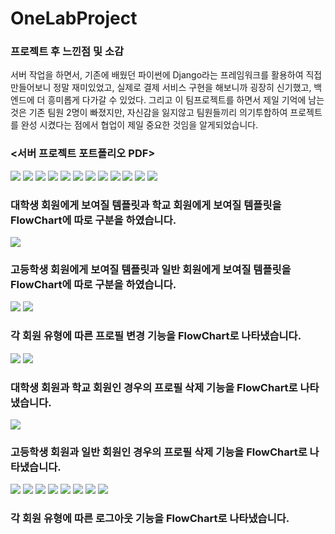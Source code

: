 # OneLabProject

### 프로젝트 후 느낀점 및 소감 
서버 작업을 하면서, 기존에 배웠던 파이썬에 Django라는 프레임워크를 활용하여 직접 만들어보니
정말 재미있었고, 실제로 결제 서비스 구현을 해보니까 굉장히 신기했고, 백엔드에 더 흥미롭게 다가갈 수 있었다.
그리고 이 팀프로젝트를 하면서 제일 기억에 남는 것은 기존 팀원 2명이 빠졌지만, 자신감을 잃지않고 팀원들끼리 의기투합하여 
프로젝트를 완성 시켰다는 점에서 협업이 제일 중요한 것임을 알게되었습니다.
### <서버 프로젝트 포트폴리오 PDF>
<img src="https://github.com/dosel70/oneLabServer/assets/143694489/06ac54f2-ad92-44b6-baba-3d04c0f238f9">
<img src="https://github.com/dosel70/oneLabServer/assets/143694489/5f31867e-5843-4cfe-b236-d6d82602dde1">
<img src="https://github.com/dosel70/oneLabServer/assets/143694489/016871bf-15e0-4e64-8bb0-04386ca2a852">
<img src="https://github.com/dosel70/oneLabServer/assets/143694489/eee8c80d-f749-4976-bb18-4cd39a98a7a9">
<img src="https://github.com/dosel70/oneLabServer/assets/143694489/680afc99-0bbd-4d9c-bb02-18585e7f7161">
<img src="https://github.com/dosel70/oneLabServer/assets/143694489/90e2d18a-03f5-4276-9f8d-71f6c7786a39">
<img src="https://github.com/dosel70/oneLabServer/assets/143694489/e5204bd3-1566-4459-a19f-0356396ae930">
<img src="https://github.com/dosel70/oneLabServer/assets/143694489/d51a55b6-3469-4633-8a4f-3fb2824026c9">
<img src="https://github.com/dosel70/oneLabServer/assets/143694489/98f60a34-5096-4bab-82ae-d2f63f437d60">
<img src="https://github.com/dosel70/oneLabServer/assets/143694489/7ac7b8ac-7665-4e53-9cbb-5f202b3bab52">
<img src="https://github.com/dosel70/oneLabServer/assets/143694489/3c6ee07d-5eae-455a-98c3-7d02a5411b59">
<img src="https://github.com/dosel70/oneLabServer/assets/143694489/5e75639d-09a9-413f-826b-3f4657dc0831">
<h3>대학생 회원에게 보여질 템플릿과 학교 회원에게 보여질 템플릿을 FlowChart에 따로 구분을 하였습니다.</h3>
<img src="https://github.com/dosel70/oneLabServer/assets/143694489/4736ef45-58c4-4193-8c0f-3721051075bd">
<h3>고등학생 회원에게 보여질 템플릿과 일반 회원에게 보여질 템플릿을 FlowChart에 따로 구분을 하였습니다.</h3>
<img src="https://github.com/dosel70/oneLabServer/assets/143694489/60b661e1-44f1-41cb-b430-6f45064a5f6c">
<img src="https://github.com/dosel70/oneLabServer/assets/143694489/2e9c7cd5-fdb1-41fe-8a68-c18bdf3979ec">
<h3>각 회원 유형에 따른 프로필 변경 기능을 FlowChart로 나타냈습니다.</h3>
<img src="https://github.com/dosel70/oneLabServer/assets/143694489/f3c46936-8e08-4972-ad47-6e22c64bfec3">
<img src="https://github.com/dosel70/oneLabServer/assets/143694489/69039f31-e6e0-464b-a0f3-86c48c6cd22f">
<h3>대학생 회원과 학교 회원인 경우의 프로필 삭제 기능을 FlowChart로 나타냈습니다. </h3>
<img src="https://github.com/dosel70/oneLabServer/assets/143694489/5bdf0b52-7153-4f29-a178-7b4218571d40">
<h3>고등학생 회원과 일반 회원인 경우의 프로필 삭제 기능을 FlowChart로 나타냈습니다. </h3>
<img src="https://github.com/dosel70/oneLabServer/assets/143694489/3f66e4b9-7e88-480c-8606-f8d4dadc7d62">
<img src="https://github.com/dosel70/oneLabServer/assets/143694489/dd03a144-b85e-437b-b7c6-ef072e6e079f">
<img src="https://github.com/dosel70/oneLabServer/assets/143694489/a473f4d6-ceb3-4e92-96df-d158c1d7594f">
<img src="https://github.com/dosel70/oneLabServer/assets/143694489/cb7232d4-091b-459c-bd71-883468c4ea0c">
<img src="https://github.com/dosel70/oneLabServer/assets/143694489/3257b758-6dd2-4223-b60a-145a971c9be3">
<img src="https://github.com/dosel70/oneLabServer/assets/143694489/bfc16980-0b52-47cf-b4b7-ddd256b6c14a">
<img src="https://github.com/dosel70/oneLabServer/assets/143694489/d64c8187-719e-4f34-ba08-d93b995e0c89">
<img src="https://github.com/dosel70/oneLabServer/assets/143694489/a98cc5b5-23c7-42dc-a524-74c939ef1a53">
<h3>각 회원 유형에 따른 로그아웃 기능을 FlowChart로 나타냈습니다.</h3>


